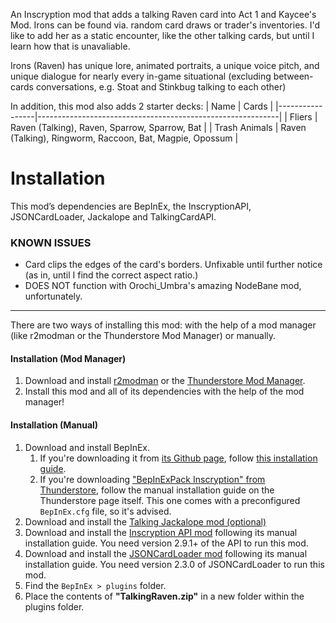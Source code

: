 An Inscryption mod that adds a talking Raven card into Act 1 and Kaycee's Mod.
Irons can be found via. random card draws or trader's inventories. 
I'd like to add her as a static encounter, like the other talking cards, but until I learn how that is unavaliable.

Irons (Raven) has unique lore, animated portraits, a unique voice pitch, and unique dialogue for nearly every in-game situational (excluding between-cards conversations, e.g. Stoat and Stinkbug talking to each other)

In addition, this mod also adds 2 starter decks:
| Name            | Cards                                                      |
|-----------------|------------------------------------------------------------|
| Fliers          | Raven (Talking), Raven, Sparrow, Sparrow, Bat              |
| Trash Animals   | Raven (Talking), Ringworm, Raccoon, Bat, Magpie, Opossum   |


# Installation
This mod’s dependencies are BepInEx, the InscryptionAPI, JSONCardLoader, Jackalope and TalkingCardAPI.


### KNOWN ISSUES
- Card clips the edges of the card's borders. Unfixable until further notice (as in, until I find the correct aspect ratio.)
- DOES NOT function with Orochi_Umbra's amazing NodeBane mod, unfortunately.

-----------------------------------------------------------------
There are two ways of installing this mod: with the help of a mod manager (like r2modman or the Thunderstore Mod Manager) or manually.

#### Installation (Mod Manager)
1. Download and install [r2modman](https://thunderstore.io/package/ebkr/r2modman/) or the [Thunderstore Mod Manager](https://www.overwolf.com/app/Thunderstore-Thunderstore_Mod_Manager).
2. Install this mod and all of its dependencies with the help of the mod manager! 

#### Installation (Manual)
1. Download and install BepInEx.
    1. If you're downloading it from [its Github page](https://github.com/BepInEx/BepInEx/releases), follow [this installation guide](https://docs.bepinex.dev/articles/user_guide/installation/index.html#where-to-download-bepinex).
    2. If you're downloading ["BepInExPack Inscryption" from Thunderstore](https://inscryption.thunderstore.io/package/BepInEx/BepInExPack_Inscryption/), follow the manual installation guide on the Thunderstore page itself. This one comes with a preconfigured `BepInEx.cfg` file, so it's advised.
2. Download and install the [Talking Jackalope mod (optional)](https://github.com/luuhoo/talkingjackalope)
3. Download and install the [Inscryption API mod](https://inscryption.thunderstore.io/package/API_dev/API/) following its manual installation guide. You need version 2.9.1+ of the API to run this mod.
4. Download and install the [JSONCardLoader mod](https://inscryption.thunderstore.io/package/MADH95Mods/JSONCardLoader/) following its manual installation guide. You need version 2.3.0 of JSONCardLoader to run this mod.
6. Find the `BepInEx > plugins` folder.
7. Place the contents of **"TalkingRaven.zip"** in a new folder within the plugins folder.

